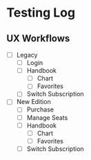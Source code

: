 # Testing Log
## UX Workflows

- [ ] Legacy
  - [ ] Login
  - [ ] Handbook
    - [ ] Chart
    - [ ] Favorites
  - [ ] Switch Subscription

- [ ] New Edition
  - [ ] Purchase
  - [ ] Manage Seats
  - [ ] Handbook
    - [ ] Chart
    - [ ] Favorites
  - [ ] Switch Subscription
